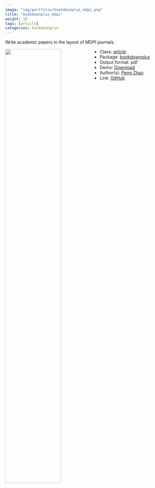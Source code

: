 ```yaml
---
image: "img/portfolio/bookdownplus_mdpi.png"
title: "bookdownplus_mdpi"
weight: 10
tags: [article]
categories: bookdownplus
---
```


Write academic papers in the layout of MDPI journals.

<!--more-->

<p><a href="../../img/portfolio/bookdownplus_mdpi.png"><img class = "jf-image-shadow" src="../../img/portfolio/bookdownplus_mdpi.png", width="60%"  align="left"></a></p>



- Class: [article](../../tags/article)
- Package: [bookdownplus](bookdownplus)
- Output format: pdf
- Demo: [Download](https://pzhaonet.github.io/bookdownplus/inst2/mdpi/showcase/mdpi.pdf)
- Author(s): [Peng Zhao](https://pzhao.org)
- Link: [GitHub](https://github.com/pzhaonet/bookdownplus)


